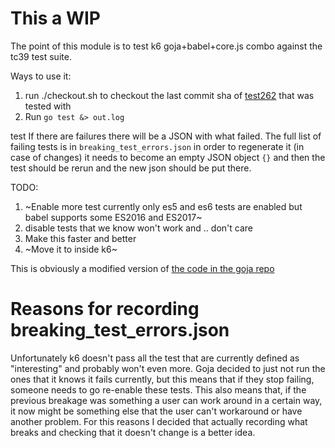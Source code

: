 # This a WIP 

The point of this module is to test k6 goja+babel+core.js combo against the tc39 test suite.

Ways to use it:
1. run ./checkout.sh to checkout the last commit sha of [test262](https://github.com/tc39/test262)
   that was tested with
2. Run `go test &> out.log`

test
If there are failures there will be a JSON with what failed.
The full list of failing tests is in `breaking_test_errors.json` in order to regenerate it (in case
of changes) it needs to become an empty JSON object `{}` and then the test should be rerun and the
new json should be put there.

TODO:
1. ~Enable more test currently only es5 and es6 tests are enabled but babel supports some ES2016 and
   ES2017~ 
2. disable tests that we know won't work and .. don't care
3. Make this faster and better 
4. ~Move it to inside k6~


This is obviously a modified version of [the code in the goja
repo](https://github.com/dop251/goja/blob/master/tc39_test.go)


# Reasons for recording breaking_test_errors.json

Unfortunately k6 doesn't pass all the test that are currently defined as "interesting" and probably
won't even more. Goja decided to just not run the ones that it knows it fails currently, but this
means that if they stop failing, someone needs to go re-enable these tests. This also means that, if the
previous breakage was something a user can work around in a certain way, it now might be something
else that the user can't workaround or have another problem. For this reasons I decided that
actually recording what breaks and checking that it doesn't change is a better idea.
